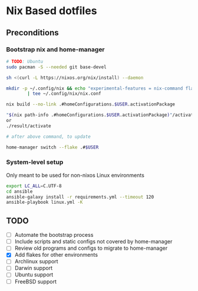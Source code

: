 # Nix Based dotfiles

## Preconditions

### Bootstrap nix and home-manager

```sh
# TODO: Ubuntu
sudo pacman -S --needed git base-devel

sh <(curl -L https://nixos.org/nix/install) --daemon

mkdir -p ~/.config/nix && echo "experimental-features = nix-command flakes" \
        | tee ~/.config/nix/nix.conf

nix build --no-link .#homeConfigurations.$USER.activationPackage

"$(nix path-info .#homeConfigurations.$USER.activationPackage)"/activate
or
./result/activate

# after above command, to update

home-manager switch --flake .#$USER
```

### System-level setup

Only meant to be used for non-nixos Linux environments

```sh
export LC_ALL=C.UTF-8
cd ansible
ansible-galaxy install -r requirements.yml --timeout 120
ansible-playbook linux.yml -K
```

## TODO

- [ ] Automate the bootstrap process
- [ ] Include scripts and static configs not covered by home-manager
- [ ] Review old programs and configs to migrate to home-manager
- [X] Add flakes for other environments
- [ ] Archlinux support
- [ ] Darwin support
- [ ] Ubuntu support
- [ ] FreeBSD support
